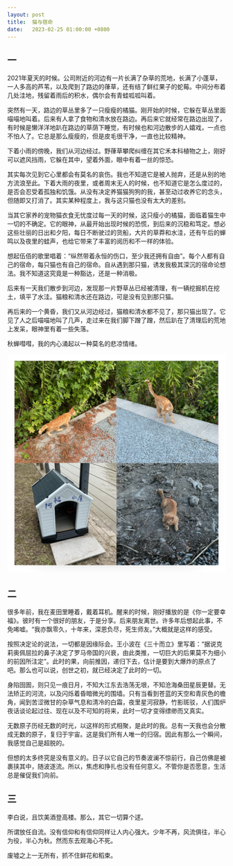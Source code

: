 ```yaml
---
layout: post
title:  猫与宿命
date:   2023-02-25 01:00:00 +0800
---
```


## 一

2021年夏天的时候。公司附近的河边有一片长满了杂草的荒地，长满了小蓬草，一人多高的芦苇，以及爬到了路边的葎草，还有结了鲜红果子的蛇莓。中间分布着几处洼地，残留着雨后的积水，偶尔会有青蛙呱呱叫着。

突然有一天，路边的草丛里多了一只瘦瘦的橘猫。刚开始的时候，它躲在草丛里面喵喵地叫着。后来有人拿了食物和清水放在路边。再后来它就经常在路边出现了，有时候是懒洋洋地趴在路边的草荫下睡觉，有时候也和河边散步的人嬉戏，一点也不怕人了。它总是那么瘦瘦的，但是皮毛很干净，一直也比较精神。

下着小雨的傍晚，我们从河边经过。野葎草攀爬纠缠在其它禾本科植物之上，刚好可以遮风挡雨，它躲在其中，望着外面，眼中有着一丝的惊恐。

其实每次见到它心里都会有莫名的哀伤。我也不知道它是被人抛弃，还是从别的地方流浪至此。下着大雨的夜里，或者周末无人的时候，也不知道它是怎么度过的，是否会忍受着孤独和饥饿。从没有决定养猫猫狗狗的我，甚至动过收养它的念头，但随即又打消了。其实某种程度上，我与这只猫也没有太大的差别。

当其它家养的宠物猫衣食无忧度过每一天的时候，这只瘦小的橘猫，面临着猫生中一切的不确定。它的眼神，从最开始出现时候的恐慌，到后来的沉稳和笃定。想必这些壮丽的日出和夕阳，每日不断驶过的货船，大片的草莽和水洼，还有午后的蝉鸣以及夜里的蛙声，也给它带来了丰富的阅历和不一样的体验。

想起伍佰的歌里唱着：“纵然带着永恒的伤口，至少我还拥有自由”。每个人都有自己的宿命，每只猫也有自己的宿命。自从遇到那只猫，诱发我极其深沉的宿命论想法。我不知道这究竟是一种豁达，还是一种消极。

后来有一天我们散步到河边，发现那一片野草丛已经被清理，有一辆挖掘机在挖土，填平了水洼。猫粮和清水还在路边，可是没有见到那只猫。

再后来的一个黄昏，我们又从河边经过，猫粮和清水都不见了，那只猫出现了。它见了人之后喵喵地叫了几声，走过来在我们脚下蹭了蹭，然后趴在了清理后的荒地上发呆，眼神里有着一些失落。

秋蝉嘒嘒，我的内心涌起以一种莫名的悲凉情绪。

![](./img/2023/02/25/cat.webp)

## 二

很多年前，我在麦田里睡着，戴着耳机。醒来的时候，刚好播放的是《你一定要幸福》。彼时有一个很好的朋友，于是分享。后来朋友离世。许多年后想起此事，不免唏嘘。“我亦飘零久，十年来，深恩负尽，死生师友。”大概就是这样的感受。

按照决定论的说法，一切都是因缘际会。王小波在《三十而立》里写着：“据说克莉奥佩屈拉的鼻子决定了罗马帝国的兴衰，由此类推，一切巨大的后果莫不为细小的前因所注定”。此时的果，向前推因，递归下去，估计是要到大爆炸的原点了吧。那么也可以说，创世之初，就已经决定了此时的一切。

身陷囹圄，则只见一痕日月，不知大江东去浩荡无垠，不知沧海桑田星辰更替。无法矫正的河流，以及闪烁着昏暗微光的围墙。只有当看到苍蓝的天空和青灰色的檐角，闻到苦涩微甘的杂草气息和清冷的白霜，夜里星河寂静，竹影斑驳，人们围炉夜话谈论起过往、现在以及不可知的将来，此时一切才变得缥缈而又真实。

无数原子历经无数的时光，以这样的形式相聚，是此时的我。总有一天我也会分散成无数的原子，复归于宇宙。这是我们所有人唯一的归宿。因此有那么一个瞬间，我感觉自己是超脱的。

但想的太多终究是没有意义的。日子以它自己的节奏波澜不惊前行，自己仿佛是被裹挟其中，随波逐流。所以，焦虑和挣扎也没有任何意义。不管你是否愿意，生活总是催促我们向前。

## 三

李白说，且饮美酒登高楼。那么，其它一切算个逑。

所谓放任自流。没有信仰和有信仰同样让人内心强大。少年不再，风流俱往，半心为役，半心为秋。然而东去观海心不死。

废墟之上一无所有，抓不住鲜花和稻束。